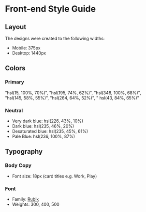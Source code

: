 # Front-end Style Guide

## Layout

The designs were created to the following widths:

- Mobile: 375px
- Desktop: 1440px

## Colors

### Primary

"hsl(15, 100%, 70%)",
"hsl(195, 74%, 62%)",
"hsl(348, 100%, 68%)",
"hsl(145, 58%, 55%)",
"hsl(264, 64%, 52%)",
" hsl(43, 84%, 65%)"

### Neutral

- Very dark blue: hsl(226, 43%, 10%)
- Dark blue: hsl(235, 46%, 20%)
- Desaturated blue: hsl(235, 45%, 61%)
- Pale Blue: hsl(236, 100%, 87%)

## Typography

### Body Copy

- Font size: 18px (card titles e.g. Work, Play)

### Font

- Family: [Rubik](https://fonts.google.com/specimen/Rubik)
- Weights: 300, 400, 500
